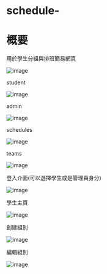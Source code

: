 # schedule-

# 概要

用於學生分組與排班簡易網頁

![image](https://github.com/user-attachments/assets/196ec587-4e57-4fdf-95a8-1d7aca4d80e3)

student

![image](https://github.com/user-attachments/assets/5c6363b5-0a29-42ae-8f5d-3e8a3f78ae6f)

admin

![image](https://github.com/user-attachments/assets/4bbd4f73-1607-4ee0-8e1c-a6aa60a77d40)

schedules

![image](https://github.com/user-attachments/assets/36b42976-4747-4f73-b561-5e90b031d1a2)

teams

![image](https://github.com/user-attachments/assets/3fa26ebd-ed08-4c90-803d-df1441718252)

登入介面(可以選擇學生或是管理員身分)

![image](https://github.com/user-attachments/assets/fcf73379-cf79-4011-a18f-ef5e3181727c)

學生主頁


![image](https://github.com/user-attachments/assets/2b4c16a8-d099-4f59-b9be-9b0d105ba5b5)


創建組別

![image](https://github.com/user-attachments/assets/298f6a6d-85b0-4075-9429-d1c32aa22d76)

編輯組別

![image](https://github.com/user-attachments/assets/0bb50fb1-9ee3-4ab5-8dca-0c81a67b4859)

